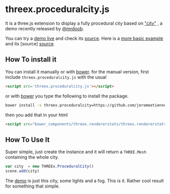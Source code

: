 threex.proceduralcity.js
========================

It is a three.js extension to display a fully procedural city 
based on 
["city"](http://www.mrdoob.com/lab/javascript/webgl/city/01/)
, a  demo recently released by 
[@mrdoob](http://mrdoob.com).

You can try a
[demo live](https://jeromeetienne.github.io/threex.proceduralcity/examples/demo.html)
and check its 
[source](https://github.com/jeromeetienne/threex/blob/master/examples/demo.html).
Here is a 
[more basic example](http://jeromeetienne.github.io/threex.proceduralcity/examples/basic.html) 
and its [source]
[source](https://github.com/jeromeetienne/threex/blob/master/examples/basic.html).

## How To install it

You can install it manually or with
[bower](http://bower.io/).
for the manual version, first include ```threex.proceduralcity.js``` with the usual

```html
<script src='threex.proceduralcity.js'></script>
```

or with
[bower](http://bower.io/) 
you type the following to install the package.

```bash
bower install -s threex.proceduralcity=https://github.com/jeromeetienne/threex.proceduralcity/archive/master.zip
```

then you add that in your html

```html
<script src="bower_components/threex.rendererstats/threex.rendererstats.js"></script>
```

## How To Use It

Super simple, just create the instance and it will return a ```THREE.Mesh```
containing the whole city.

```javascript
var city  = new THREEx.ProceduralCity()
scene.add(city) 
```

The 
[demo](https://jeromeetienne.github.io/threex.proceduralcity/examples/demo.html)
is just this city, some lights and a fog.
This is it.
Rather cool result for something that simple.
